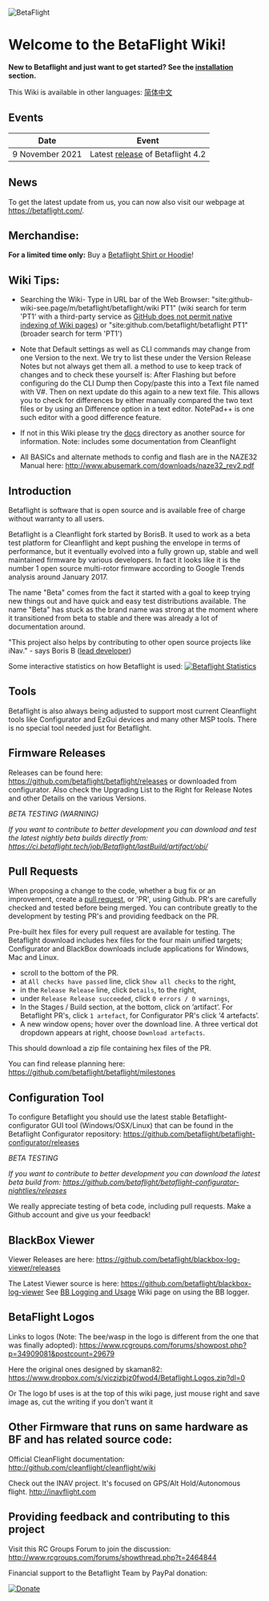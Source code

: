 ![BetaFlight](https://betaflight.com/assets/img/betaflight/bf_logo.png)
# Welcome to the BetaFlight Wiki!

**New to Betaflight and just want to get started? See the [installation](Installing-Betaflight) section.**

This Wiki is available in other languages: [简体中文](https://pitronic.gitbook.io/betaflight/)

## Events

| Date  | Event |
| - | - |
| 9 November 2021 | Latest [release](https://github.com/betaflight/betaflight/releases/latest) of Betaflight 4.2 |

## News

To get the latest update from us, you can now also visit our webpage at https://betaflight.com/.

## Merchandise:
**For a limited time only:** Buy a [Betaflight Shirt or Hoodie](Betaflight-merchandise)!

## Wiki Tips:
- Searching the Wiki-
Type in URL bar of the Web Browser:
"site:github-wiki-see.page/m/betaflight/betaflight/wiki PT1" (wiki search for term 'PT1' with a third-party service as [GitHub does not permit native indexing of Wiki pages](https://github.com/github/feedback/discussions/4992))
or
"site:github.com/betaflight/betaflight PT1" (broader search for term 'PT1')

-  Note that Default settings as well as CLI commands may change from one Version to the next. We try to list these under the Version Release Notes but not always get them all. a method to use to keep track of changes and to check these yourself is:
After Flashing but before configuring do the CLI Dump then Copy/paste this into a Text file named with V#. Then on next update do this again to a new text file.
This allows you to check for differences by either manually compared the two text files or by using an Difference option in a text editor.  NotePad++ is one such editor with a good difference feature.

- If not in this Wiki please try the [docs](https://github.com/betaflight/betaflight/tree/master/docs) directory as another source for information. Note: includes some documentation from Cleanflight

- All BASICs and alternate methods to config and flash are in the NAZE32 Manual here: http://www.abusemark.com/downloads/naze32_rev2.pdf

## Introduction
Betaflight is software that is open source and is available free of charge without warranty to all users.

Betaflight is a Cleanflight fork started by BorisB. It used to work as a beta test platform for Cleanflight and kept pushing the envelope in terms of performance, but it eventually evolved into a fully grown up, stable and well maintained firmware by various developers. In fact it looks like it is the number 1 open source multi-rotor firmware according to Google Trends analysis around January 2017.

The name "Beta" comes from the fact it started with a goal to keep trying new things out and have quick and easy test distributions available. The name "Beta" has stuck as the brand name was strong at the moment where it transitioned from beta to stable and there was already a lot of documentation around.

"This project also helps by contributing to other open source projects like iNav." - says Boris B ([lead developer](http://www.youtube.com/user/bozic1982/featured))

Some interactive statistics on how Betaflight is used:
[![Betaflight Statistics](/img/betaflight_statistics.jpg)](https://datastudio.google.com/s/kfHdPaVFYUU)

## Tools
Betaflight is also always being adjusted to support most current Cleanflight tools like Configurator and EzGui devices and many other MSP tools. There is no special tool needed just for Betaflight.

## Firmware Releases
Releases can be found here: https://github.com/betaflight/betaflight/releases or downloaded from configurator.
Also check the Upgrading List to the Right for Release Notes and other Details on the various Versions.

*BETA TESTING (WARNING)*

*If you want to contribute to better development you can download and test the latest nightly beta builds directly from:* *https://ci.betaflight.tech/job/Betaflight/lastBuild/artifact/obj/*

## Pull Requests
When proposing a change to the code, whether a bug fix or an improvement, create a [pull request](https://github.com/betaflight/betaflight/pulls), or 'PR', using Github.  PR's are carefully checked and tested before being merged.  You can contribute greatly to the development by testing PR's and providing feedback on the PR.

Pre-built hex files for every pull request are available for testing.  The Betaflight download includes hex files for the four main unified targets; Configurator and BlackBox downloads include applications for Windows, Mac and Linux.

- scroll to the bottom of the PR.
- at `All checks have passed` line, click `Show all checks` to the right,
- in the `Release Release` line, click `Details`, to the right,
- under `Release Release succeeded`, click `0 errors / 0 warnings`,
- In the Stages / Build section, at the bottom, click on ’artifact’.  For Betaflight PR's, click `1 artefact`, for Configurator PR's click ‘4 artefacts’.
- A new window opens; hover over the download line. A three vertical dot dropdown appears at right, choose `Download artefacts`.

This should download a zip file containing hex files of the PR.

You can find release planning here:
https://github.com/betaflight/betaflight/milestones

## Configuration Tool
To configure Betaflight you should use the latest stable Betaflight-configurator GUI tool (Windows/OSX/Linux) that can be found in the Betaflight Configurator repository:
https://github.com/betaflight/betaflight-configurator/releases

*BETA TESTING*

*If you want to contribute to better development you can download the latest beta build from:*
*https://github.com/betaflight/betaflight-configurator-nightlies/releases*

We really appreciate testing of beta code, including pull requests. Make a Github account and give us your feedback!

## BlackBox Viewer
Viewer Releases are here:
https://github.com/betaflight/blackbox-log-viewer/releases

The Latest Viewer source is here:
https://github.com/betaflight/blackbox-log-viewer
See [BB Logging and Usage](Black-Box-logging-and-usage) Wiki page on using the BB logger.

## BetaFlight Logos
Links to logos (Note: The bee/wasp in the logo is different from the one that was finally adopted):
https://www.rcgroups.com/forums/showpost.php?p=34909081&postcount=29679

Here the original ones designed by skaman82:
https://www.dropbox.com/s/viczizbjz0fwod4/Betaflight.Logos.zip?dl=0

Or The logo bf uses is at the top of this wiki page, just mouse right and save image as, cut the writing if you don't want it

## Other Firmware that runs on same hardware as BF and has related source code:
Official CleanFlight documentation: http://github.com/cleanflight/cleanflight/wiki

Check out the INAV project. It's focused on GPS/Alt Hold/Autonomous flight.
http://inavflight.com

## Providing feedback and contributing to this project
Visit this RC Groups Forum to join the discussion: http://www.rcgroups.com/forums/showthread.php?t=2464844

Financial support to the Betaflight Team by PayPal donation:

[![Donate](https://www.paypalobjects.com/en_US/NL/i/btn/btn_donateCC_LG.gif)](https://paypal.me/betaflight)
